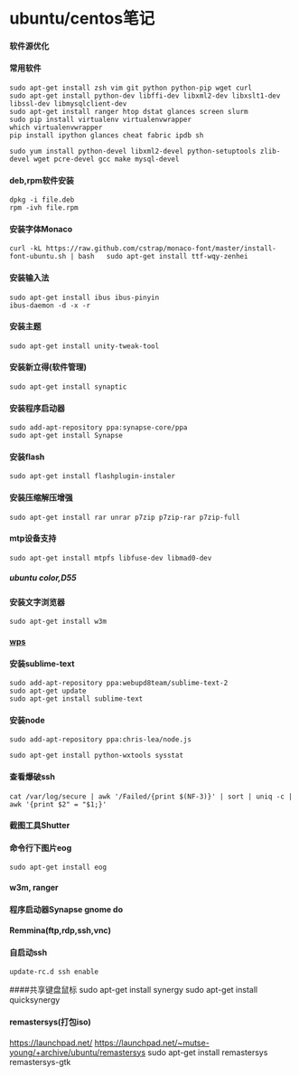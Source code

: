 # ubuntu/centos笔记
#### 软件源优化
#### 常用软件
	sudo apt-get install zsh vim git python python-pip wget curl
	sudo apt-get install python-dev libffi-dev libxml2-dev libxslt1-dev libssl-dev libmysqlclient-dev
	sudo apt-get install ranger htop dstat glances screen slurm
	sudo pip install virtualenv virtualenvwrapper
	which virtualenvwrapper
	pip install ipython glances cheat fabric ipdb sh
	
	sudo yum install python-devel libxml2-devel python-setuptools zlib-devel wget pcre-devel gcc make mysql-devel
#### deb,rpm软件安装
	dpkg -i file.deb
	rpm -ivh file.rpm
#### 安装字体Monaco
	curl -kL https://raw.github.com/cstrap/monaco-font/master/install-font-ubuntu.sh | bash   sudo apt-get install ttf-wqy-zenhei
#### 安装输入法
	sudo apt-get install ibus ibus-pinyin
	ibus-daemon -d -x -r
#### 安装主题
	sudo apt-get install unity-tweak-tool
#### 安装新立得(软件管理)
	sudo apt-get install synaptic
#### 安装程序启动器
	sudo add-apt-repository ppa:synapse-core/ppa
	sudo apt-get install Synapse
#### 安装flash
	sudo apt-get install flashplugin-instaler
#### 安装压缩解压增强
	sudo apt-get install rar unrar p7zip p7zip-rar p7zip-full
#### mtp设备支持
	sudo apt-get install mtpfs libfuse-dev libmad0-dev
##### ubuntu color,D55
#### 安装文字浏览器
	sudo apt-get install w3m
#### [wps](http://community.wps.cn/download/)
#### 安装sublime-text
	sudo add-apt-repository ppa:webupd8team/sublime-text-2
	sudo apt-get update
	sudo apt-get install sublime-text
#### 安装node 
	sudo add-apt-repository ppa:chris-lea/node.js

	sudo apt-get install python-wxtools sysstat

#### 查看爆破ssh
	cat /var/log/secure | awk '/Failed/{print $(NF-3)}' | sort | uniq -c | awk '{print $2" = "$1;}'

#### 截图工具Shutter
#### 命令行下图片eog
	sudo apt-get install eog
#### w3m, ranger

#### 程序启动器Synapse gnome do

#### Remmina(ftp,rdp,ssh,vnc)
#### 自启动ssh
	update-rc.d ssh enable

####共享键盘鼠标
	sudo apt-get install synergy
	sudo apt-get install quicksynergy

#### remastersys(打包iso)
https://launchpad.net/
https://launchpad.net/~mutse-young/+archive/ubuntu/remastersys
sudo apt-get install remastersys remastersys-gtk
